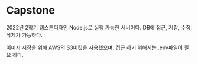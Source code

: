 # Capstone
2022년 2학기 캡스톤디자인 Node.js로 실행 가능한 서버이다.
DB에 접근, 저장, 수정, 삭제가 가능하다.


이미지 저장을 위해 AWS의 S3버킷을 사용했으며, 접근 하기 위해서는 .env파일이 필요 하다.

